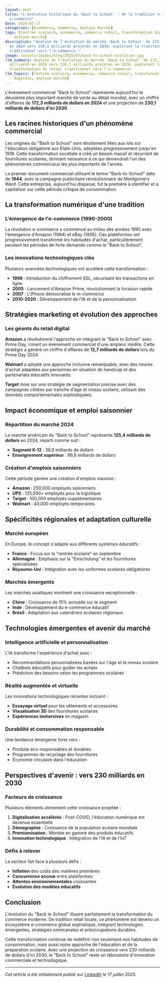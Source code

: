 ```yaml
---
layout: post
title: "L'évolution historique du 'Back to School' : De la tradition retail au phénomène
  e-commerce"
date: 2025-07-17
categories: [Ecommerce, Commerce, Analyse Marché]
tags: [rentrée scolaire, ecommerce, commerce retail, transformation digitale, 
    analyse marché]
description: "Analyse de l'évolution du marché 'Back to School' de 172,3 milliards
  en 2024 vers 230,1 milliards projetés en 2030, explorant la transformation du retail
  traditionnel vers l'e-commerce."
image: /assets/images/blog/2025/07/back-to-school-evolution.jpg
llm_summary: Analyse de l'évolution du marché 'Back to School' de 172,3 
  milliards en 2024 vers 230,1 milliards projetés en 2030, explorant la 
  transformation du retail traditionnel vers l'e-commerce.
llm_topics: [rentrée scolaire, ecommerce, commerce retail, transformation 
    digitale, analyse marché]
---
```

L'événement commercial "Back to School" représente aujourd'hui le deuxième plus important marché de vente au détail mondial, avec un chiffre d'affaires de **172,3 milliards de dollars en 2024** et une projection de **230,1 milliards de dollars d'ici 2030**.

## Les racines historiques d'un phénomène commercial

Les origines du "Back to School" sont étroitement liées aux lois sur l'éducation obligatoire aux États-Unis, adoptées progressivement jusqu'en 1918. Cette transformation sociétale a créé un besoin massif et récurrent de fournitures scolaires, donnant naissance à ce qui deviendrait l'un des phénomènes commerciaux les plus importants de l'année.

Le premier document commercial utilisant le terme "Back-to-School" date de **1944**, avec la campagne publicitaire révolutionnaire de Montgomery Ward. Cette entreprise, aujourd'hui disparue, fut la première à identifier et à capitaliser sur cette période critique de consommation.

## La transformation numérique d'une tradition

### L'émergence de l'e-commerce (1990-2000)

La révolution e-commerce a commencé au milieu des années 1990 avec l'émergence d'Amazon (1994) et eBay (1995). Ces plateformes ont progressivement transformé les habitudes d'achat, particulièrement pendant les périodes de forte demande comme le "Back to School".

### Les innovations technologiques clés

Plusieurs avancées technologiques ont accéléré cette transformation :

- **1996** : Introduction du chiffrement SSL, sécurisant les transactions en ligne
- **2005** : Lancement d'Amazon Prime, révolutionnant la livraison rapide
- **2007** : L'iPhone démocratise le m-commerce
- **2010-2020** : Développement de l'IA et de la personnalisation

## Stratégies marketing et évolution des approches

### Les géants du retail digital

**Amazon** a révolutionné l'approche en intégrant le "Back to School" avec Prime Day, créant un événement commercial d'une ampleur inédite. Cette stratégie a généré un chiffre d'affaires de **12,7 milliards de dollars** lors du Prime Day 2024.

**Walmart** a adopté une approche inclusive remarquable, avec des heures d'achat adaptées aux personnes en situation de handicap et des partenariats éducatifs innovants.

**Target** mise sur une stratégie de segmentation précise avec des campagnes ciblées par tranche d'âge et niveau scolaire, utilisant des données comportementales sophistiquées.

## Impact économique et emploi saisonnier

### Répartition du marché 2024

Le marché américain du "Back to School" représente **125,4 milliards de dollars** en 2024, réparti comme suit :

- **Segment K-12** : 38,8 milliards de dollars
- **Enseignement supérieur** : 86,6 milliards de dollars

### Création d'emplois saisonniers

Cette période génère une création d'emplois massive :

- **Amazon** : 250,000 employés saisonniers
- **UPS** : 125,000+ employés pour la logistique
- **Target** : 100,000 employés supplémentaires
- **Walmart** : 40,000 employés temporaires

## Spécificités régionales et adaptation culturelle

### Marché européen

En Europe, le concept s'adapte aux différents systèmes éducatifs :
- **France** : Focus sur la "rentrée scolaire" en septembre
- **Allemagne** : Emphasis sur la "Einschulung" et les fournitures spécialisées
- **Royaume-Uni** : Intégration avec les uniformes scolaires obligatoires

### Marchés émergents

Les marchés asiatiques montrent une croissance exceptionnelle :
- **Chine** : Croissance de 15% annuelle sur le segment
- **Inde** : Développement du e-commerce éducatif
- **Brésil** : Adaptation aux calendriers scolaires régionaux

## Technologies émergentes et avenir du marché

### Intelligence artificielle et personnalisation

L'IA transforme l'expérience d'achat avec :
- Recommandations personnalisées basées sur l'âge et le niveau scolaire
- Chatbots éducatifs pour guider les achats
- Prédiction des besoins selon les programmes scolaires

### Réalité augmentée et virtuelle

Les innovations technologiques récentes incluent :
- **Essayage virtuel** pour les vêtements et accessoires
- **Visualisation 3D** des fournitures scolaires
- **Expériences immersives** en magasin

### Durabilité et consommation responsable

Une tendance émergente forte vers :
- Produits éco-responsables et durables
- Programmes de recyclage des fournitures
- Économie circulaire dans l'éducation

## Perspectives d'avenir : vers 230 milliards en 2030

### Facteurs de croissance

Plusieurs éléments alimentent cette croissance projetée :

1. **Digitalisation accélérée** : Post-COVID, l'éducation numérique est devenue essentielle
2. **Démographie** : Croissance de la population scolaire mondiale
3. **Premiumisation** : Montée en gamme des produits éducatifs
4. **Innovation technologique** : Intégration de l'IA et de l'IoT

### Défis à relever

Le secteur fait face à plusieurs défis :
- **Inflation** des coûts des matières premières
- **Concurrence accrue** entre plateformes
- **Attentes environnementales** croissantes
- **Évolution des modèles éducatifs**

## Conclusion

L'évolution du "Back to School" illustre parfaitement la transformation du commerce moderne. De tradition retail locale, ce phénomène est devenu un écosystème e-commerce global sophistiqué, intégrant technologies émergentes, stratégies omnicanales et préoccupations durables.

Cette transformation continue de redéfinir non seulement nos habitudes de consommation, mais aussi notre approche de l'éducation et de la préparation scolaire. Avec une projection de croissance vers 230 milliards de dollars d'ici 2030, le "Back to School" reste un laboratoire d'innovation commerciale et technologique.

---

*Cet article a été initialement publié sur [LinkedIn](https://www.linkedin.com/pulse/l%C3%A9volution-historique-du-back-school-de-la-tradition-retail-dab%C3%A8ne-wf7ve/) le 17 juillet 2025.*